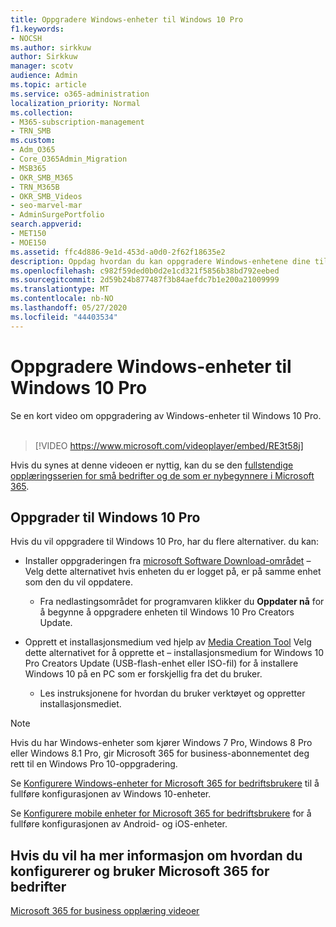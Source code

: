 ```yaml
---
title: Oppgradere Windows-enheter til Windows 10 Pro
f1.keywords:
- NOCSH
ms.author: sirkkuw
author: Sirkkuw
manager: scotv
audience: Admin
ms.topic: article
ms.service: o365-administration
localization_priority: Normal
ms.collection:
- M365-subscription-management
- TRN_SMB
ms.custom:
- Adm_O365
- Core_O365Admin_Migration
- MSB365
- OKR_SMB_M365
- TRN_M365B
- OKR_SMB_Videos
- seo-marvel-mar
- AdminSurgePortfolio
search.appverid:
- MET150
- MOE150
ms.assetid: ffc4d886-9e1d-453d-a0d0-2f62f18635e2
description: Oppdag hvordan du kan oppgradere Windows-enhetene dine til Windows 10 Pro for å bruke mer avanserte sikkerhets- og bedriftsnettverksfunksjoner.
ms.openlocfilehash: c982f59ded0b0d2e1cd321f5856b38bd792eebed
ms.sourcegitcommit: 2d59b24b877487f3b84aefdc7b1e200a21009999
ms.translationtype: MT
ms.contentlocale: nb-NO
ms.lasthandoff: 05/27/2020
ms.locfileid: "44403534"
---
```

# <a name="upgrade-windows-devices-to-windows-10-pro"></a>Oppgradere Windows-enheter til Windows 10 Pro

Se en kort video om oppgradering av Windows-enheter til Windows 10 Pro.<br><br>

> [!VIDEO https://www.microsoft.com/videoplayer/embed/RE3t58j] 

Hvis du synes at denne videoen er nyttig, kan du se den [fullstendige opplæringsserien for små bedrifter og de som er nybegynnere i Microsoft 365](https://support.office.com/article/6ab4bbcd-79cf-4000-a0bd-d42ce4d12816).

## <a name="upgrade-to-windows-10-pro"></a>Oppgrader til Windows 10 Pro
  
Hvis du vil oppgradere til Windows 10 Pro, har du flere alternativer. du kan:
    
- Installer oppgraderingen fra [microsoft Software Download-området](https://go.microsoft.com/fwlink/?LinkID=836951 ) &ndash; Velg dette alternativet hvis enheten du er logget på, er på samme enhet som den du vil oppdatere. 

    - Fra nedlastingsområdet for programvaren klikker du **Oppdater nå** for å begynne å oppgradere enheten til Windows 10 Pro Creators Update. 
    
- Opprett et installasjonsmedium ved hjelp av [Media Creation Tool](https://go.microsoft.com/fwlink/?LinkID=836960) Velg dette alternativet for å opprette et &ndash; installasjonsmedium for Windows 10 Pro Creators Update (USB-flash-enhet eller ISO-fil) for å installere Windows 10 på en PC som er forskjellig fra det du bruker.

    - Les instruksjonene for hvordan du bruker verktøyet og oppretter installasjonsmediet. 

> [!NOTE]
> Hvis du har Windows-enheter som kjører Windows 7 Pro, Windows 8 Pro eller Windows 8.1 Pro, gir Microsoft 365 for business-abonnementet deg rett til en Windows Pro 10-oppgradering.
    
Se [Konfigurere Windows-enheter for Microsoft 365 for bedriftsbrukere](set-up-windows-devices.md) til å fullføre konfigurasjonen av Windows 10-enheter. 
  
Se [Konfigurere mobile enheter for Microsoft 365 for bedriftsbrukere](set-up-mobile-devices.md) for å fullføre konfigurasjonen av Android- og iOS-enheter. 
  
## <a name="for-more-on-setting-up-and-using-microsoft-365-for-business"></a>Hvis du vil ha mer informasjon om hvordan du konfigurerer og bruker Microsoft 365 for bedrifter

[Microsoft 365 for business opplæring videoer](https://support.office.com/article/6ab4bbcd-79cf-4000-a0bd-d42ce4d12816)
